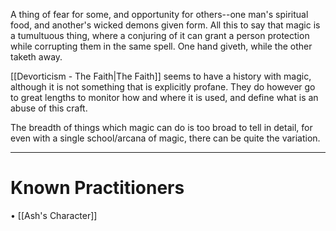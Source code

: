 A thing of fear for some, and opportunity for others--one man's spiritual food, and another's wicked demons given form. All this to say that magic is a tumultuous thing, where a conjuring of it can grant a person protection while corrupting them in the same spell. One hand giveth, while the other taketh away.

[[Devorticism - The Faith|The Faith]] seems to have a history with magic, although it is not something that is explicitly profane. They do however go to great lengths to monitor how and where it is used, and define what is an abuse of this craft.

The breadth of things which magic can do is too broad to tell in detail, for even with a single school/arcana of magic, there can be quite the variation. 

---
# Known Practitioners 
• [[Ash's Character]]